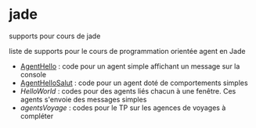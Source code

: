 # jade
supports pour cours de jade

liste de supports pour le cours de programmation orientée agent en Jade
- [AgentHello](https://github.com/EmmanuelADAM/jade/blob/master/helloworldSolo/AgentHello.java) : code pour un agent simple affichant un message sur la console
- [AgentHelloSalut](https://github.com/EmmanuelADAM/jade/blob/master/testComp01/AgentHelloSalut.java) : code pour un agent doté de comportements simples
- *HelloWorld* : codes pour des agents liés chacun à une fenêtre. Ces agents s'envoie des messages simples
- *agentsVoyage* : codes pour le TP sur les agences de voyages à compléter
